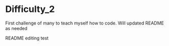 # Difficulty_2

First challenge of many to teach myself how to code. Will updated README as needed

README editing test
